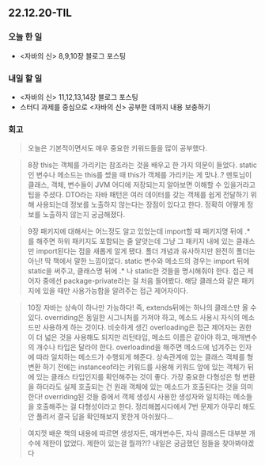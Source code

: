 ## 22.12.20-TIL

### 오늘 한 일

- <자바의 신> 8,9,10장 블로그 포스팅

### 내일 할 일 
- <자바의 신> 11,12,13,14장 블로그 포스팅
- 스터디 과제를 중심으로 <자바의 신> 공부한 데까지 내용 보충하기




### 회고

> 오늘은 기본적이면서도 매우 중요한 키워드들을 많이 공부했다. 

> 8장
> this는 객체를 가리키는 참조라는 것을 배우고 한 가지 의문이 들었다. static인 변수나 메소드는 this를 썼을 때 this가 객체를 가리키는 게 맞나..?
> 멘토님이 클래스, 객체, 변수들이 JVM 어디에 저장되는지 알아보면 이해할 수 있을거라고 팁을 주셨다.
> DTO라는 자바 패턴은 여러 데이터를 갖는 객체를 쉽게 전달하기 위해 사용되는데 정보를 노출하지 않는다는 장점이 있다고 한다. 정확히 어떻게 정보를 노출하지 않는지 궁금해졌다.

> 9장
> 패키지에 대해서는 어느정도 알고 있었는데 import할 때 패키지명 뒤에 .* 를 해주면 하위 패키지도 포함되는 줄 알앗는데 그냥 그 패키지 내에 있는 클래스만 import된다는 점을 새롭게 알게 됐다. 
> 폴더 개념과 유사하지만 완전히 폴더는 아닌! 딱 책에서 말한 느낌이었다.
> static 변수와 메소드의 경우는 import 뒤에 static을 써주고, 클래스명 뒤에 .* 나 static한 것들을 명시해줘야 한다. 
> 접근 제어자 중에선 package-private라는 걸 처음 들어봤다. 해당 클래스와 같은 패키지에 있을 때만 사용가능함을 알려주는 접근 제어자이다.

> 10장 
> 자바는 상속이 하나만 가능하다! 즉, extends뒤에는 하나의 클래스만 올 수 있다. 
> overriding은 동일한 시그니처를 가져야 하고, 메소드 사용시 자식의 메소드만 사용하게 하는 것이다. 
> 비슷하게 생긴 overloading은 접근 제어자는 권한이 더 넓은 것을 사용해도 되지만 리턴타입, 메소드 이름은 같아야 하고, 매개변수의 개수나 타입은 달라야 한다. 
> overloadind을 해주면 메소드에 넘겨주는 인자에 따라 일치하는 메소드가 수행되게 해준다. 
> 상속관계에 있는 클래스 객체를 형변환 하기 전에는 instanceof라는 키워드를 사용해 키워드 앞에 있는 객체가 뒤에 있는 클래스 타입인지를 확인해주는 것이 좋다. 
> 가장 중요한 다형성은 형 변환을 하더라도 실제 호출되는 건 원래 객체에 있는 메소드가 호출된다는 것을 의미한다! 
> overriding된 것들 중에서 객체 생성시 사용한 생성자와 일치하는 메소들을 호출해주는 걸 다형성이라고 한다. 
> 정리해봅시다에서 7번 문제가 아무리 해도 안 풀려서 결국 답을 확인해보지 못한게 아쉬웠다...

> 여지껏 배운 책의 내용에 따르면 생성자든, 매개변수든, 자식 클래스든 대부분 개수에 제한이 없었다. 제한이 있는걸 뭘까?!?
> 내일은 궁금했던 점들을 찾아봐야겠다
